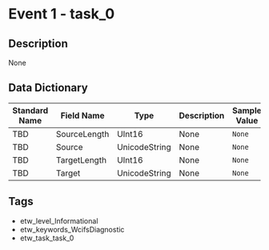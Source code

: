 # Event 1 - task_0

## Description
None

## Data Dictionary
|Standard Name|Field Name|Type|Description|Sample Value|
|---|---|---|---|---|
|TBD|SourceLength|UInt16|None|`None`|
|TBD|Source|UnicodeString|None|`None`|
|TBD|TargetLength|UInt16|None|`None`|
|TBD|Target|UnicodeString|None|`None`|

## Tags
* etw_level_Informational
* etw_keywords_WcifsDiagnostic
* etw_task_task_0